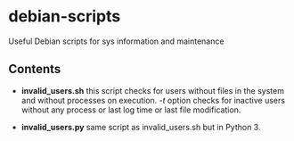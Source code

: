 # debian-scripts

Useful Debian scripts for sys information and maintenance

## Contents

- **invalid_users.sh** this script checks for users without files in the system and without processes on execution. *-t* option checks for inactive users without any process or last log time or last file modification.

- **invalid_users.py** same script as invalid_users.sh but in Python 3.
